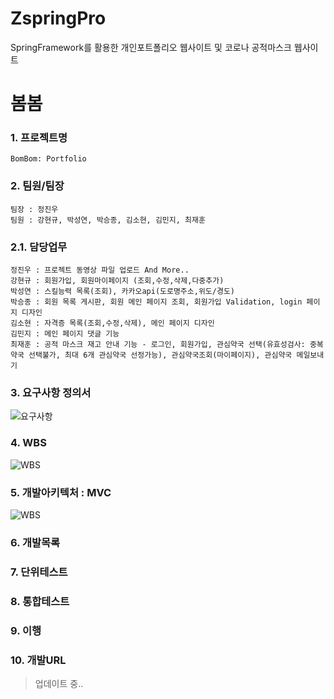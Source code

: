 # ZspringPro
SpringFramework를 활용한 개인포트폴리오 웹사이트 및 코로나 공적마스크 웹사이트

# 봄봄

### 1. 프로젝트명
```
BomBom: Portfolio
```
### 2. 팀원/팀장
```
팀장 : 정진우
팀원 : 강현규, 박성연, 박승종, 김소현, 김민지, 최재훈
```
### 2.1. 담당업무
```
정진우 : 프로젝트 동영상 파일 업로드 And More..
강현규 : 회원가입, 회원마이페이지 (조회,수정,삭제,다중추가) 
박성연 : 스킬능력 목록(조회), 카카오api(도로명주소,위도/경도)
박승종 : 회원 목록 게시판, 회원 메인 페이지 조회, 회원가입 Validation, login 페이지 디자인
김소현 : 자격증 목록(조회,수정,삭제), 메인 페이지 디자인
김민지 : 메인 페이지 댓글 기능
최재훈 : 공적 마스크 재고 안내 기능 - 로그인, 회원가입, 관심약국 선택(유효성검사: 중복약국 선택불가, 최대 6개 관심약국 선정가능), 관심약국조회(마이페이지), 관심약국 메일보내기
```
### 3. 요구사항 정의서
![요구사항](https://github.com/choijaehoon1/ZspringPro/blob/master/bombom_%EC%9A%94%EA%B5%AC%EC%82%AC%ED%95%AD%EC%A0%95%EC%9D%98%EC%84%9C.png "이미지설명") 
### 4. WBS
![WBS](https://github.com/choijaehoon1/ZspringPro/blob/master/bombom_WBS.png "이미지설명") 
### 5. 개발아키텍처 : MVC
![WBS](https://github.com/choijaehoon1/ZssSpringPro/blob/master/spring-mvc-architecture.png "이미지설명") 
### 6. 개발목록

### 7. 단위테스트

### 8. 통합테스트

### 9. 이행

### 10. 개발URL


> 업데이트 중..

